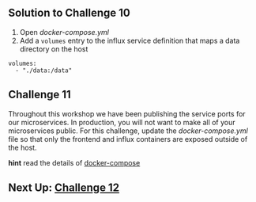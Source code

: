 ## Solution to Challenge 10

1. Open _docker-compose.yml_
2. Add a `volumes` entry to the influx service definition that maps a data directory on the host
```
volumes:
  - "./data:/data"
```


## Challenge 11

Throughout this workshop we have been publishing the service ports for our
microservices. In production, you will not want to make all of your
microservices public. For this challenge, update the _docker-compose.yml_
file so that only the frontend and influx containers are exposed outside of the
host.

__hint__ read the details of [docker-compose](https://docs.docker.com/compose/compose-file/)


## Next Up: [Challenge 12](../challenge12/README.md)

